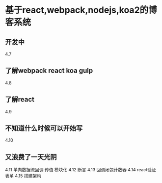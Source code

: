 # 基于react,webpack,nodejs,koa2的博客系统
## 开发中

4.7
## 了解webpack react koa gulp
4.8
## 了解react
4.9
## 不知道什么时候可以开始写
4.10
## 又浪费了一天光阴
4.11
单向数据流回调
传值
模块化
4.12
断言
4.13
回调闭包计数器
4.14
react验证表单
4.15
搭建架构